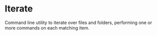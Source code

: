 # Iterate
 Command line utility to iterate over files and folders, performing one or more commands on each matching item.
